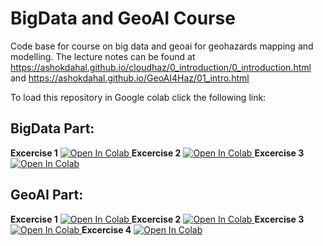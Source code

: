 # BigData and GeoAI Course
Code base for course on big data and geoai for geohazards mapping and modelling. The lecture notes can be found at https://ashokdahal.github.io/cloudhaz/0_introduction/0_introduction.html and https://ashokdahal.github.io/GeoAI4Haz/01_intro.html 

To load this repository in Google colab click the following link:
## BigData Part:
**Excercise 1** <a target="_blank" href="https://colab.research.google.com/github/ashokdahal/bigdata-geoai/blob/main/bigdata/DownloadImage.ipynb">
  <img src="https://colab.research.google.com/assets/colab-badge.svg" alt="Open In Colab"/>
</a>
**Excercise 2** <a target="_blank" href="https://colab.research.google.com/github/ashokdahal/bigdata-geoai/blob/main/bigdata/LandslideMapping.ipynb">
  <img src="https://colab.research.google.com/assets/colab-badge.svg" alt="Open In Colab"/>
</a>
**Excercise 3** <a target="_blank" href="https://colab.research.google.com/github/ashokdahal/bigdata-geoai/blob/main/bigdata/ThresholdPlayground.ipynb">
  <img src="https://colab.research.google.com/assets/colab-badge.svg" alt="Open In Colab"/>
</a>

## GeoAI Part:
**Excercise 1** <a target="_blank" href="https://colab.research.google.com/github/ashokdahal/bigdata-geoai/blob/main/geoai-excercises/lec1/Mapping.ipynb">
  <img src="https://colab.research.google.com/assets/colab-badge.svg" alt="Open In Colab"/>
</a>
**Excercise 2** <a target="_blank" href="https://colab.research.google.com/github/ashokdahal/bigdata-geoai/blob/main/geoai-excercises/lec2/ANN.ipynb">
  <img src="https://colab.research.google.com/assets/colab-badge.svg" alt="Open In Colab"/>
</a>
**Excercise 3** <a target="_blank" href="https://colab.research.google.com/github/ashokdahal/bigdata-geoai/blob/main/geoai-excercises/lec3/DataPreparationMapping.ipynb">
  <img src="https://colab.research.google.com/assets/colab-badge.svg" alt="Open In Colab"/>
</a>
**Excercise 4** <a target="_blank" href="https://colab.research.google.com/github/ashokdahal/bigdata-geoai/blob/main/geoai-excercises/lec3/CNN.ipynb">
  <img src="https://colab.research.google.com/assets/colab-badge.svg" alt="Open In Colab"/>
</a>
